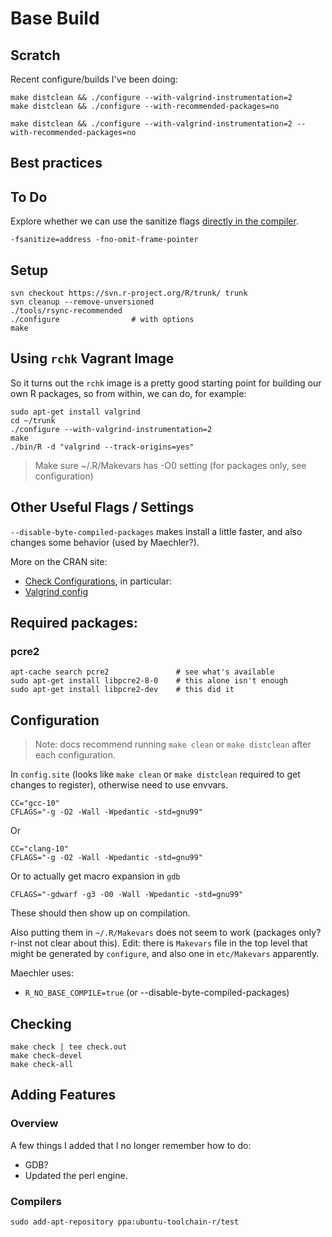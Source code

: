 # Base Build

## Scratch

Recent configure/builds I've been doing:

    make distclean && ./configure --with-valgrind-instrumentation=2
    make distclean && ./configure --with-recommended-packages=no

    make distclean && ./configure --with-valgrind-instrumentation=2 --with-recommended-packages=no

## Best practices

## To Do

Explore whether we can use the sanitize flags [directly in the compiler][3].

    -fsanitize=address -fno-omit-frame-pointer

## Setup

    svn checkout https://svn.r-project.org/R/trunk/ trunk
    svn cleanup --remove-unversioned
    ./tools/rsync-recommended
    ./configure                # with options
    make

## Using `rchk` Vagrant Image

So it turns out the `rchk` image is a pretty good starting point for building
our own R packages, so from within, we can do, for example:

```
sudo apt-get install valgrind
cd ~/trunk
./configure --with-valgrind-instrumentation=2
make
./bin/R -d "valgrind --track-origins=yes"
```

> Make sure ~/.R/Makevars has -O0 setting (for packages only, see configuration)

## Other Useful Flags / Settings

`--disable-byte-compiled-packages` makes install a little faster, and also
changes some behavior (used by Maechler?).

More on the CRAN site:

* [Check Configurations][2], in particular:
* [Valgrind config][1]

## Required packages:

### pcre2

```
apt-cache search pcre2               # see what's available
sudo apt-get install libpcre2-8-0    # this alone isn't enough
sudo apt-get install libpcre2-dev    # this did it
```

## Configuration

> Note: docs recommend running `make clean` or `make distclean` after each
> configuration. 

In `config.site` (looks like `make clean` or `make distclean` required to get
changes to register), otherwise need to use envvars.

    CC="gcc-10"
    CFLAGS="-g -O2 -Wall -Wpedantic -std=gnu99" 

Or

    CC="clang-10"
    CFLAGS="-g -O2 -Wall -Wpedantic -std=gnu99" 

Or to actually get macro expansion in `gdb`

    CFLAGS="-gdwarf -g3 -O0 -Wall -Wpedantic -std=gnu99" 

These should then show up on compilation.

Also putting them in `~/.R/Makevars` does not seem to work (packages only?
r-inst not clear about this).  Edit: there is `Makevars` file in the top level
that might be generated by `configure`, and also one in `etc/Makevars`
apparently.

Maechler uses:
* `R_NO_BASE_COMPILE=true` (or --disable-byte-compiled-packages)

## Checking

```
make check | tee check.out
make check-devel
make check-all
```

## Adding Features

### Overview

A few things I added that I no longer remember how to do:

* GDB?
* Updated the perl engine.

### Compilers

```
sudo add-apt-repository ppa:ubuntu-toolchain-r/test
```

[1]: https://www.stats.ox.ac.uk/pub/bdr/memtests/README.txt
[2]: https://cran.r-project.org/web/checks/check_issue_kinds.html
[3]: https://lemire.me/blog/2016/04/20/no-more-leaks-with-sanitize-flags-in-gcc-and-clang/
